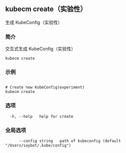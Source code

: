 ## kubecm create（实验性）

生成 KubeConfig（实验性）

### 简介

交互式生成 KubeConfig（实验性）

```
kubecm create
```

### 示例

```

# Create new KubeConfig(experiment)
kubecm create

```

### 选项

```
  -h, --help   help for create
```

### 全局选项

```
      --config string   path of kubeconfig (default "/Users/saybot/.kube/config")
```

